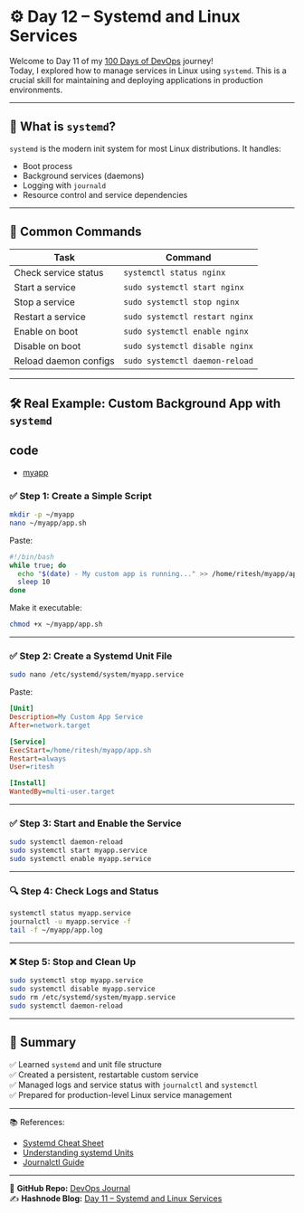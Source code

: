 
# ⚙️ Day 12 – Systemd and Linux Services

Welcome to Day 11 of my [100 Days of DevOps](https://github.com/ritesh355/Devops-journal) journey!  
Today, I explored how to manage services in Linux using `systemd`. This is a crucial skill for maintaining and deploying applications in production environments.

---

## 🧠 What is `systemd`?

`systemd` is the modern init system for most Linux distributions. It handles:
- Boot process
- Background services (daemons)
- Logging with `journald`
- Resource control and service dependencies

---

## 🔧 Common Commands

| Task | Command |
|------|---------|
| Check service status | `systemctl status nginx` |
| Start a service | `sudo systemctl start nginx` |
| Stop a service | `sudo systemctl stop nginx` |
| Restart a service | `sudo systemctl restart nginx` |
| Enable on boot | `sudo systemctl enable nginx` |
| Disable on boot | `sudo systemctl disable nginx` |
| Reload daemon configs | `sudo systemctl daemon-reload` |

---

## 🛠️ Real Example: Custom Background App with `systemd`

## code 
- [myapp](https://github.com/ritesh355/myapp)

### ✅ Step 1: Create a Simple Script

```bash
mkdir -p ~/myapp
nano ~/myapp/app.sh
```

Paste:
```bash
#!/bin/bash
while true; do
  echo "$(date) - My custom app is running..." >> /home/ritesh/myapp/app.log
  sleep 10
done
```

Make it executable:
```bash
chmod +x ~/myapp/app.sh
```

---

### ✅ Step 2: Create a Systemd Unit File

```bash
sudo nano /etc/systemd/system/myapp.service
```

Paste:
```ini
[Unit]
Description=My Custom App Service
After=network.target

[Service]
ExecStart=/home/ritesh/myapp/app.sh
Restart=always
User=ritesh

[Install]
WantedBy=multi-user.target
```

---

### ✅ Step 3: Start and Enable the Service

```bash
sudo systemctl daemon-reload
sudo systemctl start myapp.service
sudo systemctl enable myapp.service
```

---

### 🔍 Step 4: Check Logs and Status

```bash
systemctl status myapp.service
journalctl -u myapp.service -f
tail -f ~/myapp/app.log
```

---

### ❌ Step 5: Stop and Clean Up

```bash
sudo systemctl stop myapp.service
sudo systemctl disable myapp.service
sudo rm /etc/systemd/system/myapp.service
sudo systemctl daemon-reload
```

---

## 📌 Summary

✅ Learned `systemd` and unit file structure  
✅ Created a persistent, restartable custom service  
✅ Managed logs and service status with `journalctl` and `systemctl`  
✅ Prepared for production-level Linux service management

---

📚 References:
- [Systemd Cheat Sheet](https://www.freedesktop.org/software/systemd/man/systemctl.html)
- [Understanding systemd Units](https://wiki.archlinux.org/title/systemd)
- [Journalctl Guide](https://man7.org/linux/man-pages/man1/journalctl.1.html)

---

🔗 **GitHub Repo:** [DevOps Journal](https://github.com/ritesh355/Devops-journal)  
✍️ **Hashnode Blog:** [Day 11 – Systemd and Linux Services](https://ritesh-devops.hashnode.dev)
